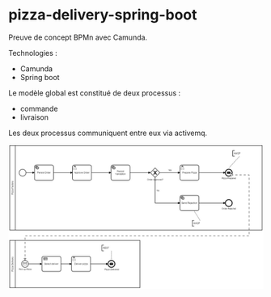 # pizza-delivery-spring-boot

Preuve de concept BPMn avec Camunda.

Technologies :
- Camunda
- Spring boot


Le modèle global est constitué de deux processus :
- commande
- livraison

Les deux processus communiquent entre eux via activemq.

![alt text](https://github.com/frederik78/pizza-delivery-spring-boot/blob/master/pizza-order.jpeg "BPMn pizza delivery")

